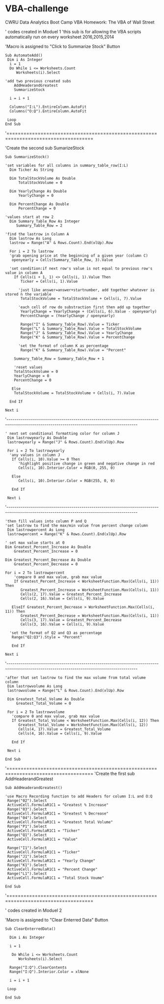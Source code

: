 # VBA-challenge
CWRU Data Analytics Boot Camp VBA Homework: The VBA of Wall Street

' codes created in Moduel 1
'this sub is for allowing the VBA scripts automatically run on every worksheet 2016,2015,2014

'Macro is assigned to "Click to Summarize Stock" Button

    Sub AutomateAdd()
     Dim i As Integer
      i = 1
      Do While i <= Worksheets.Count
         Worksheets(i).Select
         
    'add two previous created subs
        AddHeaderandGreatest
        SummarizeStock
        
      i = i + 1
      
      Columns("I:L").EntireColumn.AutoFit
      Columns("O:Q").EntireColumn.AutoFit
      
     Loop
    End Sub
'====================================================================================

'Create the second sub SumarizeStock

    Sub SummarizeStock()
    
    'set variables for all columns in summary_table_row(I:L)
      Dim Ticker As String
      
      Dim TotalStockVolume As Double
          TotalStockVolume = 0
          
      Dim YearlyChange As Double
          YearlyChange = 0
          
      Dim PercentChange As Double
          PercentChange = 0
          
    'values start at row 2    
      Dim Summary_Table_Row As Integer
         Summary_Table_Row = 2
         
    'find the lastrow in Column A
      Dim lastrow As Long
      lastrow = Range("A" & Rows.Count).End(xlUp).Row
      
      For i = 2 To lastrow
      'grab opening price at the beginning of a given year (column C)
       openyearly = Cells(Summary_Table_Row, 3).Value
       
      'set condition:if next row's value is not equal to previous row's value in column A
        If Cells(i + 1, 1) <> Cells(i, 1).Value Then
           Ticker = Cells(i, 1).Value
          
          'just like answer=answer+startnumber, add together whatever is stored n the variable
           TotalStockVolume = TotalStockVolume + Cells(i, 7).Value
           
          'each cell of row do substraction first then add up together
           YearlyChange = YearlyChange + (Cells(i, 6).Value - openyearly) 
           PercentChange = (YearlyChange / openyearly)
           
           Range("I" & Summary_Table_Row).Value = Ticker
           Range("L" & Summary_Table_Row).Value = TotalStockVolume
           Range("J" & Summary_Table_Row).Value = YearlyChange
           Range("K" & Summary_Table_Row).Value = PercentChange
           
          'set the format of column K as percentage
           Range("K" & Summary_Table_Row).Value = "Percent"
           
        Summary_Table_Row = Summary_Table_Row + 1 
        
        'reset values
        TotalStockVolume = 0
        YearlyChange = 0
        PercentChange = 0  
        
       Else
        TotalStockVolume = TotalStockVolume + Cells(i, 7).Value  
        
      End If
     
    Next i
 '------------------------------------------------------------------------------------------------------------------------------------------------
 
    ' next set conditional formatting color for column J
     Dim lastrowyearly As Double
     lastrowyearly = Range("J" & Rows.Count).End(xlUp).Row
    
     For i = 2 To lastrowyearly
      'any values in column J
       If Cells(i, 10).Value >= 0 Then
          'highlight positive change in green and negative change in red
          Cells(i, 10).Interior.Color = RGB(0, 255, 0)
         
       Else
          Cells(i, 10).Interior.Color = RGB(255, 0, 0)
         
       End If
   
     Next i
  '------------------------------------------------------------------------------------------------------------------------------------------------
  
    'then fill values into column P and Q
    'set lastrow to find the max/min value from percent change column
     Dim lastrowpercent As Long
     lastrowpercent = Range("K" & Rows.Count).End(xlUp).Row
    
    ' set max value starts at 0
    Dim Greatest_Percent_Increase As Double
        Greatest_Percent_Increase = 0
    
    Dim Greatest_Percent_Decrease As Double
        Greatest_Percent_Decrease = 0
    
    For i = 2 To lastrowpercent
        'compare 0 and max value, grab max value
        If Greatest_Percent_Increase < WorksheetFunction.Max(Cells(i, 11)) Then
           Greatest_Percent_Increase = WorksheetFunction.Max(Cells(i, 11))  
           Cells(2, 17).Value = Greatest_Percent_Increase 
           Cells(2, 16).Value = Cells(i, 9).Value
         
       ElseIf Greatest_Percent_Decrease > WorksheetFunction.Max(Cells(i, 11)) Then
           Greatest_Percent_Decrease = WorksheetFunction.Max(Cells(i, 11))
           Cells(3, 17).Value = Greatest_Percent_Decrease 
           Cells(3, 16).Value = Cells(i, 9).Value  
         
      'set the format of Q2 and Q3 as percentage
       Range("Q2:Q3").Style = "Percent"
      
       End If
     
    Next i
 '------------------------------------------------------------------------------------------------------------------------------------------------
 
    'after that set lastrow to find the max volume from total volume column
     Dim lastrowvolume As Long
     lastrowvolume = Range("L" & Rows.Count).End(xlUp).Row
    
     Dim Greatest_Total_Volume As Double
         Greatest_Total_Volume = 0
    
     For i = 2 To lastrowvolume
       'compare 0 and max value, grab max value
       If Greatest_Total_Volume < WorksheetFunction.Max(Cells(i, 12)) Then
          Greatest_Total_Volume = WorksheetFunction.Max(Cells(i, 12)) 
          Cells(4, 17).Value = Greatest_Total_Volume
          Cells(4, 16).Value = Cells(i, 9).Value
         
       End If
      
     Next i
    
    End Sub
'====================================================================================
'Create the first sub AddHeaderandGreatest

    Sub AddHeaderandGreatest()

    'use Macro Recording function to add Headers for column I:L and O:Q
     Range("02").Select
     ActiveCell.FormulaR1C1 = "Greatest % Increase"
     Range("03").Select
     ActiveCell.FormulaR1C1 = "Greatest % Decrease"
     Range("04").Select
     ActiveCell.FormulaR1C1 = "Greatest Total Volume"
     Range("P1").Select
     ActiveCell.FormulaR1C1 = "Ticker"
     Range("Q1").Select
     ActiveCell.FormulaR1C1 = "Value"
   
     Range("I1").Select
     ActiveCell.FormulaR1C1 = "Ticker"
     Range("J1").Select
     ActiveCell.FormulaR1C1 = "Yearly Change"
     Range("K1").Select
     ActiveCell.FormulaR1C1 = "Percent Change"
     Range("L1").Select
     ActiveCell.FormulaR1C1 = "Total Stock Voume"
   
    End Sub
'====================================================================================   

' codes created in Moduel 2

'Macro is assigned to "Clear Enterred Data" Button

    Sub ClearEnterredData()
 
      Dim i As Integer
   
      i = 1
   
       Do While i <= Worksheets.Count
          Worksheets(i).Select
    
      Range("I:Q").ClearContents
      Range("I:Q").Interior.Color = xlNone
   
      i = i + 1
   
     Loop
   
    End Sub
